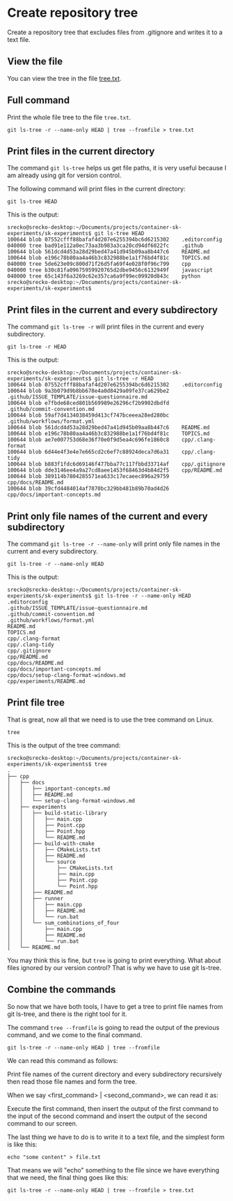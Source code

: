 # Create repository tree

Create a repository tree that excludes files from .gitignore and writes it to a text file.

## View the file

You can view the tree in the file [tree.txt](./tree.txt).

## Full command

Print the whole file tree to the file `tree.txt`.

```terminal
git ls-tree -r --name-only HEAD | tree --fromfile > tree.txt
```

## Print files in the current directory

The command `git ls-tree` helps us get file paths, it is very useful because I am already using git for version control.

The following command will print files in the current directory:

```terminal
git ls-tree HEAD
```

This is the output:

```terminal
srecko@srecko-desktop:~/Documents/projects/container-sk-experiments/sk-experiments$ git ls-tree HEAD
100644 blob 07552cfff88bafaf4d207e6255394bc6d6215302	.editorconfig
040000 tree bad91e112a0ec73aa3b983a3ca20cd94df6022fc	.github
100644 blob 561dcd4d53a28d29bed47a41d945b09aa8b447c6	README.md
100644 blob e196c78b80aa4a46b3c832988be1a1f76bd4f81c	TOPICS.md
040000 tree 5de623e09c800d71f26d5fa69f4e028f0f96c799	cpp
040000 tree b30c81fa09675959920765d2dbe9456c6132949f	javascript
040000 tree 65c143f6a3269c62e357ca6a9f99ec09920d843c	python
srecko@srecko-desktop:~/Documents/projects/container-sk-experiments/sk-experiments$
```

## Print files in the current and every subdirectory

The command `git ls-tree -r` will print files in the current and every subdirectory.

```terminal
git ls-tree -r HEAD
```

This is the output:

```terminal
srecko@srecko-desktop:~/Documents/projects/container-sk-experiments/sk-experiments$ git ls-tree -r HEAD
100644 blob 07552cfff88bafaf4d207e6255394bc6d6215302	.editorconfig
100644 blob 9a3b079d9b8bb678e4a0d8429a09fe37ca629be2	.github/ISSUE_TEMPLATE/issue-questionnaire.md
100644 blob e7fbde68ced801b569989e26296cf2b9902dbdfd	.github/commit-convention.md
100644 blob 59af7d4134038459d413cf747bceeea28ed280bc	.github/workflows/format.yml
100644 blob 561dcd4d53a28d29bed47a41d945b09aa8b447c6	README.md
100644 blob e196c78b80aa4a46b3c832988be1a1f76bd4f81c	TOPICS.md
100644 blob ae7e007753d68e36f70e0f9d5ea4c696fe1860c8	cpp/.clang-format
100644 blob 6d44e4f3e4e7e665cd2c6ef7c88924deca7d6a31	cpp/.clang-tidy
100644 blob b883f1fdc6d69146f477bba77c117fbbd33714af	cpp/.gitignore
100644 blob dde3146ee4a9a27cd8aee1453f68463d4b84d2f5	cpp/README.md
100644 blob 389114b7804285571ea633c17ecaeec896a29759	cpp/docs/README.md
100644 blob 39cfd4484014af7870bc329bb481b89b70ad4d26	cpp/docs/important-concepts.md
```

## Print only file names of the current and every subdirectory

The command `git ls-tree -r --name-only` will print only file names in the current and every subdirectory.

```terminal
git ls-tree -r --name-only HEAD
```

This is the output:

```terminal
srecko@srecko-desktop:~/Documents/projects/container-sk-experiments/sk-experiments$ git ls-tree -r --name-only HEAD
.editorconfig
.github/ISSUE_TEMPLATE/issue-questionnaire.md
.github/commit-convention.md
.github/workflows/format.yml
README.md
TOPICS.md
cpp/.clang-format
cpp/.clang-tidy
cpp/.gitignore
cpp/README.md
cpp/docs/README.md
cpp/docs/important-concepts.md
cpp/docs/setup-clang-format-windows.md
cpp/experiments/README.md
```

## Print file tree

That is great, now all that we need is to use the tree command on Linux.

```terminal
tree
```

This is the output of the tree command:

```terminal
srecko@srecko-desktop:~/Documents/projects/container-sk-experiments/sk-experiments$ tree
.
├── cpp
│   ├── docs
│   │   ├── important-concepts.md
│   │   ├── README.md
│   │   └── setup-clang-format-windows.md
│   ├── experiments
│   │   ├── build-static-library
│   │   │   ├── main.cpp
│   │   │   ├── Point.cpp
│   │   │   ├── Point.hpp
│   │   │   └── README.md
│   │   ├── build-with-cmake
│   │   │   ├── CMakeLists.txt
│   │   │   ├── README.md
│   │   │   └── source
│   │   │       ├── CMakeLists.txt
│   │   │       ├── main.cpp
│   │   │       ├── Point.cpp
│   │   │       └── Point.hpp
│   │   ├── README.md
│   │   ├── runner
│   │   │   ├── main.cpp
│   │   │   ├── README.md
│   │   │   └── run.bat
│   │   └── sum_combinations_of_four
│   │       ├── main.cpp
│   │       ├── README.md
│   │       └── run.bat
│   └── README.md
```

You may think this is fine, but `tree` is going to print everything. What about files ignored by our version control? That is why we have to use git ls-tree.

## Combine the commands

So now that we have both tools, I have to get a tree to print file names from git ls-tree, and there is the right tool for it.

The command `tree --fromfile` is going to read the output of the previous command, and we come to the final command.

```terminal
git ls-tree -r --name-only HEAD | tree --fromfile
```

We can read this command as follows:

Print file names of the current directory and every subdirectory recursively then read those file names and form the tree.

When we say <first_command> | <second_command>, we can read it as:

Execute the first command, then insert the output of the first command to the input of the second command and insert the output of the second command to our screen.

The last thing we have to do is to write it to a text file, and the simplest form is like this:

```terminal
echo "some content" > file.txt
```

That means we will "echo" something to the file since we have everything that we need, the final thing goes like this:

```terminal
git ls-tree -r --name-only HEAD | tree --fromfile > tree.txt
```
